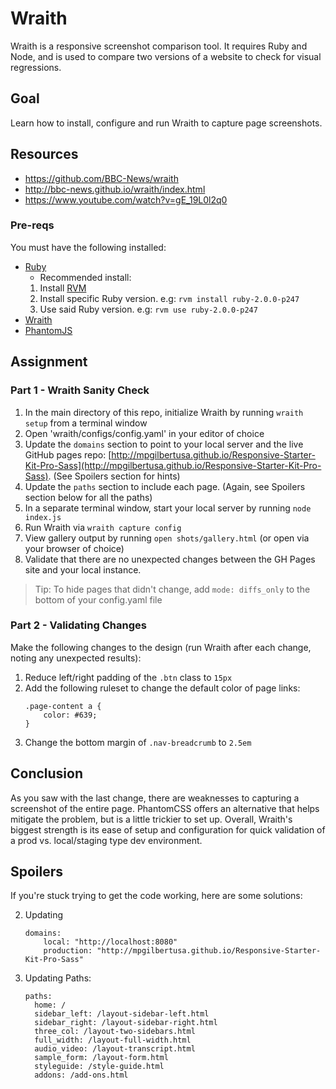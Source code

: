 # Wraith
Wraith is a responsive screenshot comparison tool. It requires Ruby and Node, and is used to compare two versions of a website to check for visual regressions.

## Goal
Learn how to install, configure and run Wraith to capture page screenshots.

## Resources
- https://github.com/BBC-News/wraith
- http://bbc-news.github.io/wraith/index.html
- https://www.youtube.com/watch?v=gE_19L0l2q0

### Pre-reqs

You must have the following installed:

- [Ruby](https://github.com/BBC-News/wraith/blob/master/.ruby-version)
  -  Recommended install:
    1. Install [RVM](http://rvm.io/)
    2. Install specific Ruby version. e.g: `rvm install ruby-2.0.0-p247`
    3. Use said Ruby version. e.g: `rvm use ruby-2.0.0-p247`
- [Wraith](http://bbc-news.github.io/wraith/index.html#Installation)
- [PhantomJS](http://phantomjs.org/download.html)

## Assignment 

### Part 1 - Wraith Sanity Check 

1. In the main directory of this repo, initialize Wraith by running `wraith setup` from a terminal window
2. Open 'wraith/configs/config.yaml' in your editor of choice
3. Update the `domains` section to point to your local server and the live GitHub pages repo: [http://mpgilbertusa.github.io/Responsive-Starter-Kit-Pro-Sass](http://mpgilbertusa.github.io/Responsive-Starter-Kit-Pro-Sass). (See Spoilers section for hints)
4. Update the `paths` section to include each page. (Again, see Spoilers section below for all the paths)
5. In a separate terminal window, start your local server by running `node index.js`
6. Run Wraith via `wraith capture config`
7. View gallery output by running `open shots/gallery.html` (or open via your browser of choice)
8. Validate that there are no unexpected changes between the GH Pages site and your local instance. 

> Tip: To hide pages that didn't change, add `mode: diffs_only` to the bottom of your config.yaml file

### Part 2 - Validating Changes

Make the following changes to the design (run Wraith after each change, noting any unexpected results):

1. Reduce left/right padding of the `.btn` class to `15px`
2. Add the following ruleset to change the default color of page links:
    ```
    .page-content a {
        color: #639;
    }
    ```
3. Change the bottom margin of `.nav-breadcrumb` to `2.5em`

## Conclusion

As you saw with the last change, there are weaknesses to capturing a screenshot of the entire page. PhantomCSS offers an alternative that helps mitigate the problem, but is a little trickier to set up. Overall, Wraith's biggest strength is its ease of setup and configuration for quick validation of a prod vs. local/staging type dev environment.

## Spoilers

If you're stuck trying to get the code working, here are some solutions:

2. Updating 
    ```
    domains:
        local: "http://localhost:8080"
        production: "http://mpgilbertusa.github.io/Responsive-Starter-Kit-Pro-Sass"
    ```
3. Updating Paths:
    ```
    paths:
      home: /
      sidebar_left: /layout-sidebar-left.html
      sidebar_right: /layout-sidebar-right.html
      three_col: /layout-two-sidebars.html
      full_width: /layout-full-width.html
      audio_video: /layout-transcript.html
      sample_form: /layout-form.html
      styleguide: /style-guide.html
      addons: /add-ons.html
    ```
